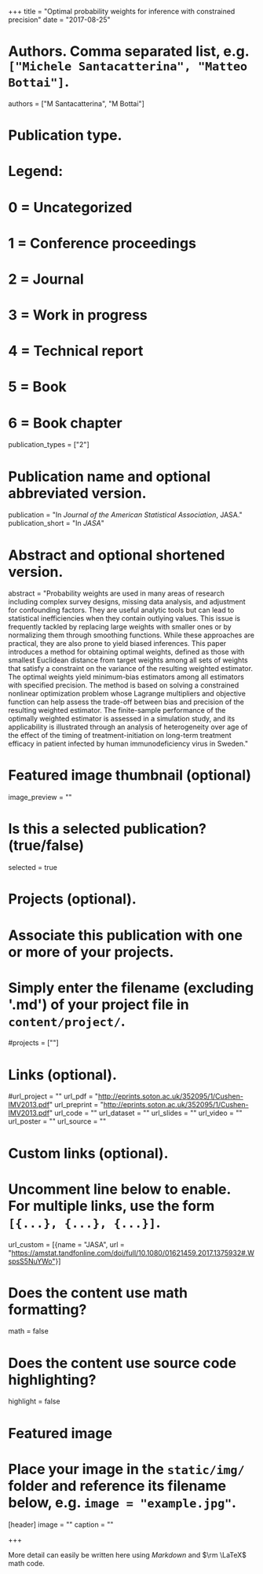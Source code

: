 +++
title = "Optimal probability weights for inference with constrained precision"
date = "2017-08-25"

# Authors. Comma separated list, e.g. `["Michele Santacatterina", "Matteo Bottai"]`.
authors = ["M Santacatterina", "M Bottai"]

# Publication type.
# Legend:
# 0 = Uncategorized
# 1 = Conference proceedings
# 2 = Journal
# 3 = Work in progress
# 4 = Technical report
# 5 = Book
# 6 = Book chapter
publication_types = ["2"]

# Publication name and optional abbreviated version.
publication = "In *Journal of the American Statistical Association*, JASA."
publication_short = "In *JASA*"

# Abstract and optional shortened version.
abstract = "Probability weights are used in many areas of research including complex survey designs, missing data analysis, and adjustment for confounding factors. They are useful analytic tools but can lead to statistical inefficiencies when they contain outlying values. This issue is frequently tackled by replacing large weights with smaller ones or by normalizing them through smoothing functions. While these approaches are practical, they are also prone to yield biased inferences. This paper introduces a method for obtaining optimal weights, defined as those with smallest Euclidean distance from target weights among all sets of weights that satisfy a constraint on the variance of the resulting weighted estimator. The optimal weights yield minimum-bias estimators among all estimators with specified precision. The method is based on solving a constrained nonlinear optimization problem whose Lagrange multipliers and objective function can help assess the trade-off between bias and precision of the resulting weighted estimator. The finite-sample performance of the optimally weighted estimator is assessed in a simulation study, and its applicability is illustrated through an analysis of heterogeneity over age of the effect of the timing of treatment-initiation on long-term treatment efficacy in patient infected by human immunodeficiency virus in Sweden."

# Featured image thumbnail (optional)
image_preview = ""

# Is this a selected publication? (true/false)
selected = true

# Projects (optional).
#   Associate this publication with one or more of your projects.
#   Simply enter the filename (excluding '.md') of your project file in `content/project/`.
#projects = [""]

# Links (optional).
#url_project = ""
url_pdf = "http://eprints.soton.ac.uk/352095/1/Cushen-IMV2013.pdf"
url_preprint = "http://eprints.soton.ac.uk/352095/1/Cushen-IMV2013.pdf"
url_code = ""
url_dataset = ""
url_slides = ""
url_video = ""
url_poster = ""
url_source = ""

# Custom links (optional).
#   Uncomment line below to enable. For multiple links, use the form `[{...}, {...}, {...}]`.
url_custom = [{name = "JASA", url = "https://amstat.tandfonline.com/doi/full/10.1080/01621459.2017.1375932#.WspsS5NuYWo"}]

# Does the content use math formatting?
math = false

# Does the content use source code highlighting?
highlight = false

# Featured image
# Place your image in the `static/img/` folder and reference its filename below, e.g. `image = "example.jpg"`.
[header]
image = ""
caption = ""

+++

More detail can easily be written here using *Markdown* and $\rm \LaTeX$ math code.
